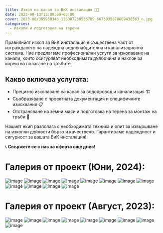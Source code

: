 ```yaml
---
title: Изкоп на канал за ВиК инсталация 🚧💧
date: 2023-08-13T12:00:00+03:00
cover: 2023-08/365950346_126387230536789_6673935878669438563_n.jpg
categories:
  - Изкопи и подготовка на терени
---
```


Правилният изкоп за ВиК инсталация е съществена част от изграждането на надеждна водоснабдителна и канализационна система. Ние предлагаме професионални услуги за изкопаване на канали, които осигуряват необходимата дълбочина и наклон за коректно полагане на тръбите.

## Какво включва услугата:

- Прецизно изкопаване на канал за водопровод и канализация 🏗️
- Съобразяване с проектната документация и специфичните изисквания 📋
- Отстраняване на земни маси и подготовка на терена за монтаж на тръби 🚜

Нашият екип разполага с необходимата техника и опит за извършване на изкопни дейности бързо и качествено. Гарантираме надеждност и сигурност за вашата ВиК инсталация!

📞 **Свържете се с нас за оферта още днес!**

# Галерия от проект (Юни, 2024):

![image](2024-06/448770916_320941401081370_6219917152441932408_n.jpg)
![image](2024-06/448772914_320941674414676_1067912692746638959_n.jpg)
![image](2024-06/448833116_320941474414696_6773569983059356492_n.jpg)
![image](2024-06/448868627_320941311081379_7978256424257222086_n.jpg)
![image](2024-06/448869575_320941691081341_7575565396496651997_n.jpg)
![image](2024-06/448869906_320941511081359_7084429389799681447_n.jpg)
![image](2024-06/448869922_320941491081361_3432987769936947181_n.jpg)
![image](2024-06/448870216_320941624414681_595495532830120766_n.jpg)
![image](2024-06/448871906_320941524414691_2492595655396909916_n.jpg)
![image](2024-06/448936249_320941567748020_2109383469417413032_n.jpg)
![image](2024-06/448951457_320941554414688_5294169653548013142_n.jpg)
![image](2024-06/448980960_320941601081350_1992087966663621778_n.jpg)

# Галерия от проект (Август, 2023):

![image](2023-08/365871457_126387187203460_4069028963082474834_n.jpg)
![image](2023-08/365943016_126387263870119_246190827997327001_n.jpg)
![image](2023-08/365947852_126387237203455_410103099581316525_n.jpg)
![image](2023-08/365950346_126387230536789_6673935878669438563_n.jpg)
![image](2023-08/366920970_126387203870125_3360333637763088097_n.jpg)
![image](2023-08/366929368_126387270536785_7853918485358378636_n.jpg)
![image](2023-08/366975381_126387320536780_4890297442332456777_n.jpg)
![image](2023-08/367043434_126387303870115_2026409206027952664_n.jpg)
![image](2023-08/367396514_126392127202966_5641132388753746687_n.jpg)
